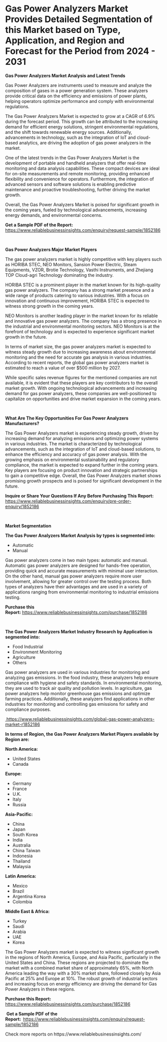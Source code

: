 <p><h1>Gas Power Analyzers Market Provides Detailed Segmentation of this Market based on Type, Application, and Region and Forecast for the Period from 2024 - 2031</h1></p><p><strong>Gas Power Analyzers Market Analysis and Latest Trends</strong></p>
<p><p>Gas Power Analyzers are instruments used to measure and analyze the composition of gases in a power generation system. These analyzers provide critical data on the efficiency and emissions of power plants, helping operators optimize performance and comply with environmental regulations.</p><p>The Gas Power Analyzers Market is expected to grow at a CAGR of 6.9% during the forecast period. This growth can be attributed to the increasing demand for efficient energy solutions, stringent environmental regulations, and the shift towards renewable energy sources. Additionally, advancements in technology, such as the integration of IoT and cloud-based analytics, are driving the adoption of gas power analyzers in the market.</p><p>One of the latest trends in the Gas Power Analyzers Market is the development of portable and handheld analyzers that offer real-time monitoring and data analysis capabilities. These compact devices are ideal for on-site measurements and remote monitoring, providing enhanced flexibility and convenience for operators. Furthermore, the integration of advanced sensors and software solutions is enabling predictive maintenance and proactive troubleshooting, further driving the market growth.</p><p>Overall, the Gas Power Analyzers Market is poised for significant growth in the coming years, fueled by technological advancements, increasing energy demands, and environmental concerns.</p></p>
<p><strong>Get a Sample PDF of the Report:&nbsp;</strong> <a href="https://www.reliablebusinessinsights.com/enquiry/request-sample/1852186">https://www.reliablebusinessinsights.com/enquiry/request-sample/1852186</a></p>
<p>&nbsp;</p>
<p><strong>Gas Power Analyzers Major Market Players</strong></p>
<p><p>The gas power analyzers market is highly competitive with key players such as HORIBA STEC, NEO Monitors, Sansion Power Electric, Steam Equipments, VZOR, Brotie Technology, Vasthi Instruments, and Zhejiang TOP Cloud-agri Technology dominating the industry. </p><p>HORIBA STEC is a prominent player in the market known for its high-quality gas power analyzers. The company has a strong market presence and a wide range of products catering to various industries. With a focus on innovation and continuous improvement, HORIBA STEC is expected to witness strong growth in the coming years.</p><p>NEO Monitors is another leading player in the market known for its reliable and innovative gas power analyzers. The company has a strong presence in the industrial and environmental monitoring sectors. NEO Monitors is at the forefront of technology and is expected to experience significant market growth in the future.</p><p>In terms of market size, the gas power analyzers market is expected to witness steady growth due to increasing awareness about environmental monitoring and the need for accurate gas analysis in various industries. According to recent reports, the global gas power analyzers market is estimated to reach a value of over $500 million by 2027.</p><p>While specific sales revenue figures for the mentioned companies are not available, it is evident that these players are key contributors to the overall market growth. With ongoing technological advancements and increasing demand for gas power analyzers, these companies are well-positioned to capitalize on opportunities and drive market expansion in the coming years.</p></p>
<p>&nbsp;</p>
<p><strong>What Are The Key Opportunities For Gas Power Analyzers Manufacturers?</strong></p>
<p><p>The Gas Power Analyzers market is experiencing steady growth, driven by increasing demand for analyzing emissions and optimizing power systems in various industries. The market is characterized by technological advancements, such as the integration of IoT and cloud-based solutions, to enhance the efficiency and accuracy of gas power analysis. With the growing emphasis on environmental sustainability and regulatory compliance, the market is expected to expand further in the coming years. Key players are focusing on product innovation and strategic partnerships to gain a competitive edge. Overall, the Gas Power Analyzers market shows promising growth prospects and is poised for significant development in the future.</p></p>
<p><strong>Inquire or Share Your Questions If Any Before Purchasing This Report:</strong> <a href="https://www.reliablebusinessinsights.com/enquiry/pre-order-enquiry/1852186">https://www.reliablebusinessinsights.com/enquiry/pre-order-enquiry/1852186</a></p>
<p>&nbsp;</p>
<p><strong>Market Segmentation</strong></p>
<p><strong>The Gas Power Analyzers Market Analysis by types is segmented into:</strong></p>
<p><ul><li>Automatic</li><li>Manual</li></ul></p>
<p><p>Gas power analyzers come in two main types: automatic and manual. Automatic gas power analyzers are designed for hands-free operation, providing quick and accurate measurements with minimal user interaction. On the other hand, manual gas power analyzers require more user involvement, allowing for greater control over the testing process. Both types of analyzers have their advantages and are used in a variety of applications ranging from environmental monitoring to industrial emissions testing.</p></p>
<p><strong>Purchase this Report:&nbsp;</strong><a href="https://www.reliablebusinessinsights.com/purchase/1852186">https://www.reliablebusinessinsights.com/purchase/1852186</a></p>
<p>&nbsp;</p>
<p><strong>The Gas Power Analyzers Market Industry Research by Application is segmented into:</strong></p>
<p><ul><li>Food Industrial</li><li>Environment Monitoring</li><li>Agriculture</li><li>Others</li></ul></p>
<p><p>Gas power analyzers are used in various industries for monitoring and analyzing gas emissions. In the food industry, these analyzers help ensure compliance with hygiene and safety standards. In environmental monitoring, they are used to track air quality and pollution levels. In agriculture, gas power analyzers help monitor greenhouse gas emissions and optimize farming practices. Additionally, these analyzers find applications in other industries for monitoring and controlling gas emissions for safety and compliance purposes.</p></p>
<p><a href="https://www.reliablebusinessinsights.com/global-gas-power-analyzers-market-r1852186">&nbsp;https://www.reliablebusinessinsights.com/global-gas-power-analyzers-market-r1852186</a></p>
<p><strong>In terms of Region, the Gas Power Analyzers Market Players available by Region are:</strong></p>
<p>
    <p> <strong> North America: </strong>
        <ul>
            <li>United States</li>
            <li>Canada</li>
        </ul>
        </p> 
    <p> <strong> Europe: </strong>
        <ul>
            <li>Germany</li>
            <li>France</li>
            <li>U.K.</li>
            <li>Italy</li>
            <li>Russia</li>
        </ul>
        </p> 
    <p> <strong> Asia-Pacific: </strong>
        <ul>
            <li>China</li>
            <li>Japan</li>
            <li>South Korea</li>
            <li>India</li>
            <li>Australia</li>
            <li>China Taiwan</li>
            <li>Indonesia</li>
            <li>Thailand</li>
            <li>Malaysia</li>
        </ul>
        </p> 
    <p> <strong> Latin America: </strong>
        <ul>
            <li>Mexico</li>
            <li>Brazil</li>
            <li>Argentina Korea</li>
            <li>Colombia</li>
        </ul>
        </p> 
    <p> <strong> Middle East & Africa: </strong>
        <ul>
            <li>Turkey</li>
            <li>Saudi</li>
            <li>Arabia</li>
            <li>UAE</li>
            <li>Korea</li>
        </ul>
    </p>
    </p>
<p><p>The Gas Power Analyzers market is expected to witness significant growth in the regions of North America, Europe, and Asia Pacific, particularly in the United States and China. These regions are projected to dominate the market with a combined market share of approximately 65%, with North America leading the way with a 30% market share, followed closely by Asia Pacific at 25% and Europe at 10%. The robust growth of industrial sectors and increasing focus on energy efficiency are driving the demand for Gas Power Analyzers in these regions.</p></p>
<p><strong>Purchase this Report: </strong><a href="https://www.reliablebusinessinsights.com/purchase/1852186">https://www.reliablebusinessinsights.com/purchase/1852186</a></p>
<p>&nbsp;<strong>Get a Sample PDF of the Report:&nbsp;&nbsp;</strong><a href="https://www.reliablebusinessinsights.com/enquiry/request-sample/1852186">https://www.reliablebusinessinsights.com/enquiry/request-sample/1852186</a></p>
<p><strong></strong></p>
<p>Check more reports on https://www.reliablebusinessinsights.com/</p>